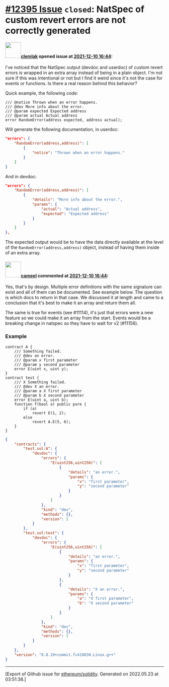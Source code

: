 # [\#12395 Issue](https://github.com/ethereum/solidity/issues/12395) `closed`: NatSpec of custom revert errors are not correctly generated

#### <img src="https://avatars.githubusercontent.com/u/39790678?u=64433a1b3e8232353924a066373c1472799c674a&v=4" width="50">[clemlak](https://github.com/clemlak) opened issue at [2021-12-10 16:44](https://github.com/ethereum/solidity/issues/12395):

I've noticed that the NatSpec output (devdoc and userdoc) of custom revert errors is wrapped in an extra array instead of being in a plain object.
I'm not sure if this was intentional or not but I find it weird since it's not the case for events or functions. Is there a real reason behind this behavior?

Quick example, the following code:

```solidity
/// @notice Thrown when an error happens.
/// @dev More info about the error.
/// @param expected Expected address
/// @param actual Actual address
error RandomError(address expected, address actual);
```

Will generate the following documentation, in userdoc:

```json
"errors": {
    "RandomError(address,address)": [
        {
            "notice": "Thrown when an error happens."
        }
    ]
}
```

And in devdoc:

```json
"errors": {
    "RandomError(address,address)": [
        {
            "details": "More info about the error.",
            "params": {
                "actual": "Actual address",
                "expected": "Expected address"
            }
        }
    ]
},
```

The expected output would be to have the data directly available at the level of the `RandomError(address,address)` object, instead of having them inside of an extra array.

#### <img src="https://avatars.githubusercontent.com/u/137030?v=4" width="50">[cameel](https://github.com/cameel) commented at [2021-12-10 16:44](https://github.com/ethereum/solidity/issues/12395#issuecomment-991278257):

Yes, that's by design. Multiple error definitions with the same signature can exist and all of them can be documented. See example below. The question is which docs to return in that case. We discussed it at length and came to a conclusion that it's best to make it an array and return them all.

The same is true for events (see #11114), it's just that errors were a new feature so we could make it an array from the start. Events would be a breaking change in natspec so they have to wait for v2 (#11156).

### Example
```solidity
contract A {
    /// Something failed.
    /// @dev an error.
    /// @param x first parameter
    /// @param y second parameter
    error E(uint x, uint y);
}
contract test {
    /// X Something failed.
    /// @dev X an error.
    /// @param a X first parameter
    /// @param b X second parameter
    error E(uint a, uint b);
    function f(bool a) public pure {
        if (a)
            revert E(1, 2);
        else
            revert A.E(5, 6);
    }
}
```
```json
{
    "contracts": {
        "test.sol:A": {
            "devdoc": {
                "errors": {
                    "E(uint256,uint256)": [
                        {
                            "details": "an error.",
                            "params": {
                                "x": "first parameter",
                                "y": "second parameter"
                            }
                        }
                    ]
                },
                "kind": "dev",
                "methods": {},
                "version": 1
            }
        },
        "test.sol:test": {
            "devdoc": {
                "errors": {
                    "E(uint256,uint256)": [
                        {
                            "details": "an error.",
                            "params": {
                                "x": "first parameter",
                                "y": "second parameter"
                            }
                        },
                        {
                            "details": "X an error.",
                            "params": {
                                "a": "X first parameter",
                                "b": "X second parameter"
                            }
                        }
                    ]
                },
                "kind": "dev",
                "methods": {},
                "version": 1
            }
        }
    },
    "version": "0.8.10+commit.fc410830.Linux.g++"
}
```


-------------------------------------------------------------------------------



[Export of Github issue for [ethereum/solidity](https://github.com/ethereum/solidity). Generated on 2022.05.23 at 03:51:38.]
